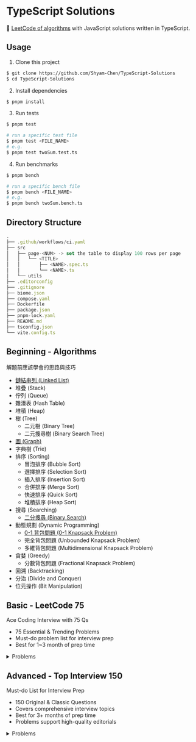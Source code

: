 # TypeScript Solutions

🐳 [LeetCode of algorithms](https://leetcode.com/problemset/algorithms/) with JavaScript solutions written in TypeScript.

## Usage

1. Clone this project

```sh
$ git clone https://github.com/Shyam-Chen/TypeScript-Solutions
$ cd TypeScript-Solutions
```

2. Install dependencies

```sh
$ pnpm install
```

3. Run tests

```sh
$ pnpm test

# run a specific test file
$ pnpm test <FILE_NAME>
# e.g.
$ pnpm test twoSum.test.ts
```

4. Run benchmarks

```sh
$ pnpm bench

# run a specific bench file
$ pnpm bench <FILE_NAME>
# e.g.
$ pnpm bench twoSum.bench.ts
```

## Directory Structure

```ts
.
├── .github/workflows/ci.yaml
├── src
│   ├── page-<NUM> -> set the table to display 100 rows per page
│   │   └── <TITLE>
│   │       ├── <NAME>.spec.ts
│   │       └── <NAME>.ts
│   └── utils
├── .editorconfig
├── .gitignore
├── biome.json
├── compose.yaml
├── Dockerfile
├── package.json
├── pnpm-lock.yaml
├── README.md
├── tsconfig.json
└── vite.config.ts
```

## Beginning - Algorithms

解題前應該學會的思路與技巧

- [鏈結串列 (Linked List)](./algorithms/linked-list/README.md)
- 堆疊 (Stack)
- 佇列 (Queue)
- 雜湊表 (Hash Table)
- 堆積 (Heap)
- 樹 (Tree)
  - 二元樹 (Binary Tree)
  - 二元搜尋樹 (Binary Search Tree)
- [圖 (Graph)](./algorithms/graph/README.md)
- 字典樹 (Trie)
- 排序 (Sorting)
  - 冒泡排序 (Bubble Sort)
  - 選擇排序 (Selection Sort)
  - 插入排序 (Insertion Sort)
  - 合併排序 (Merge Sort)
  - 快速排序 (Quick Sort)
  - 堆積排序 (Heap Sort)
- 搜尋 (Searching)
  - [二分搜尋 (Binary Search)](./algorithms/searching/README.md)
- 動態規劃 (Dynamic Programming)
  - [0-1 背包問題 (0-1 Knapsack Problem)](./algorithms/dynamic-programming/README.md#0-1-背包問題-0-1-knapsack-problem)
  - 完全背包問題 (Unbounded Knapsack Problem)
  - 多維背包問題 (Multidimensional Knapsack Problem)
- 貪婪 (Greedy)
  - 分數背包問題 (Fractional Knapsack Problem)
- 回溯 (Backtracking)
- 分治 (Divide and Conquer)
- 位元操作 (Bit Manipulation)

## Basic - LeetCode 75

Ace Coding Interview with 75 Qs

- 75 Essential & Trending Problems
- Must-do problem list for interview prep
- Best for 1~3 month of prep time

<details>
  <summary>Problems</summary>

| Array / String                                 |                  |        |
| ---------------------------------------------- | ---------------- | ------ |
| 1768. Merge Strings Alternately                | [Solution][1768] | Easy   |
| 1071. Greatest Common Divisor of Strings       | [Solution][1071] | Easy   |
| 1431. Kids With the Greatest Number of Candies | [Solution][1431] | Easy   |
| 605. Can Place Flowers                         | [Solution][605]  | Easy   |
| 345. Reverse Vowels of a String                | [Solution][345]  | Easy   |
| 151. Reverse Words in a String                 | [Solution][151]  | Medium |
| 238. Product of Array Except Self              | [Solution][238]  | Medium |
| 334. Increasing Triplet Subsequence            | [Solution][334]  | Medium |
| 443. String Compression                        | [Solution][443]  | Medium |

[1768]: ./src/page-17/1768.%20Merge%20Strings%20Alternately/mergeAlternately.ts
[1071]: ./src/page-11/1071.%20Greatest%20Common%20Divisor%20of%20Strings/gcdOfStrings.ts
[1431]: ./src/page-14/1431.%20Kids%20With%20the%20Greatest%20Number%20of%20Candies/kidsWithCandies.ts
[605]: ./src/page-6/605.%20Can%20Place%20Flowers/canPlaceFlowers.ts
[345]: ./src/page-4/345.%20Reverse%20Vowels%20of%20a%20String/reverseVowels.ts
[151]: ./src/page-2/151.%20Reverse%20Words%20in%20a%20String/reverseWords.ts
[238]: ./src/page-3/238.%20Product%20of%20Array%20Except%20Self/productExceptSelf.ts
[334]: ./src/page-4/334.%20Increasing%20Triplet%20Subsequence/increasingTriplet.ts
[443]: ./src/page-5/443.%20String%20Compression/compress.ts

| Two Pointers                    |                  |        |
| ------------------------------- | ---------------- | ------ |
| 283. Move Zeroes                | [Solution][283]  | Easy   |
| 392. Is Subsequence             | [Solution][392]  | Easy   |
| 11. Container With Most Water   | [Solution][11]   | Medium |
| 1679. Max Number of K-Sum Pairs | [Solution][1679] | Medium |

[283]: ./src/page-3/283.%20Move%20Zeroes/moveZeroes.ts
[392]: ./src/page-4/392.%20Is%20Subsequence/isSubsequence.ts
[11]: ./src/page-1/11.%20Container%20With%20Most%20Water/maxArea.ts
[1679]: ./src/page-16/1679.%20Max%20Number%20of%20K-Sum%20Pairs/maxOperations.ts

| Sliding Window                                                |                  |        |
| ------------------------------------------------------------- | ---------------- | ------ |
| 643. Maximum Average Subarray I                               | [Solution][643]  | Easy   |
| 1456. Maximum Number of Vowels in a Substring of Given Length | [Solution][1456] | Medium |
| 1004. Max Consecutive Ones III                                | [Solution][1004] | Medium |
| 1493. Longest Subarray of 1's After Deleting One Element      | [Solution][1493] | Medium |

[643]: ./src/page-6/643.%20Maximum%20Average%20Subarray%20I/findMaxAverage.ts
[1456]: ./src/page-14/1456.%20Maximum%20Number%20of%20Vowels%20in%20a%20Substring%20of%20Given%20Length/maxVowels.ts
[1004]: ./src/page-10/1004.%20Max%20Consecutive%20Ones%20III/longestOnes.ts
[1493]: ./src/page-14/1493.%20Longest%20Subarray%20of%201's%20After%20Deleting%20One%20Element/longestSubarray.ts

| Prefix Sum                      |                  |      |
| ------------------------------- | ---------------- | ---- |
| 1732. Find the Highest Altitude | [Solution][1732] | Easy |
| 724. Find Pivot Index           | [Solution][724]  | Easy |

[1732]: ./src/page-16/1732.%20Find%20the%20Highest%20Altitude/largestAltitude.ts
[724]: ./src/page-7/724.%20Find%20Pivot%20Index/pivotIndex.ts

| Hash Map / Set                           |                  |        |
| ---------------------------------------- | ---------------- | ------ |
| 2215. Find the Difference of Two Arrays  | [Solution][2215] | Easy   |
| 1207. Unique Number of Occurrences       | [Solution][1207] | Easy   |
| 1657. Determine if Two Strings Are Close | [Solution][1657] | Medium |
| 2352. Equal Row and Column Pairs         | [Solution][2352] | Medium |

[2215]: ./src/page-21/2215.%20Find%20the%20Difference%20of%20Two%20Arrays/findDifference.ts
[1207]: ./src/page-12/1207.%20Unique%20Number%20of%20Occurrences/uniqueOccurrences.ts
[1657]: ./src/page-16/1657.%20Determine%20if%20Two%20Strings%20Are%20Close/closeStrings.ts
[2352]: ./src/page-22/2352.%20Equal%20Row%20and%20Column%20Pairs/equalPairs.ts

| Stack                              |                  |        |
| ---------------------------------- | ---------------- | ------ |
| 2390. Removing Stars From a String | [Solution][2390] | Medium |
| 735. Asteroid Collision            | [Solution][735]  | Medium |
| 394. Decode String                 | [Solution][394]  | Medium |

[2390]: ./src/page-22/2390.%20Removing%20Stars%20From%20a%20String/removeStars.ts
[735]: ./src/page-7/735.%20Asteroid%20Collision/asteroidCollision.ts
[394]: ./src/page-4/394.%20Decode%20String/decodeString.ts

| Queue                       |                 |        |
| --------------------------- | --------------- | ------ |
| 933. Number of Recent Calls | [Solution][933] | Easy   |
| 649. Dota2 Senate           | [Solution][649] | Medium |

[933]: ./src/page-9/933.%20Number%20of%20Recent%20Calls/RecentCounter.ts
[649]: ./src/page-6/649.%20Dota2%20Senate/predictPartyVictory.ts

| Linked List                                   |                  |        |
| --------------------------------------------- | ---------------- | ------ |
| 2095. Delete the Middle Node of a Linked List | [Solution][2095] | Medium |
| 328. Odd Even Linked List                     | [Solution][328]  | Medium |
| 206. Reverse Linked List                      | [Solution][206]  | Easy   |
| 2130. Maximum Twin Sum of a Linked List       | [Solution][2130] | Medium |

[2095]: ./src/page-19/2095.%20Delete%20the%20Middle%20Node%20of%20a%20Linked%20List/deleteMiddle.ts
[328]: ./src/page-4/328.%20Odd%20Even%20Linked%20List/oddEvenList.ts
[206]: ./src/page-2/206.%20Reverse%20Linked%20List/reverseList.ts
[2130]: ./src/page-20/2130.%20Maximum%20Twin%20Sum%20of%20a%20Linked%20List/pairSum.ts

| Binary Tree - DFS                            |                  |        |
| -------------------------------------------- | ---------------- | ------ |
| 104. Maximum Depth of Binary Tree            | [Solution][104]  | Easy   |
| 872. Leaf-Similar Trees                      | [Solution][872]  | Easy   |
| 1448. Count Good Nodes in Binary Tree        | [Solution][1448] | Medium |
| 437. Path Sum III                            | [Solution][437]  | Medium |
| 1372. Longest ZigZag Path in a Binary Tree   | [Solution][1372] | Medium |
| 236. Lowest Common Ancestor of a Binary Tree | [Solution][236]  | Medium |

[104]: ./src/page-2/104.%20Maximum%20Depth%20of%20Binary%20Tree/maxDepth.ts
[872]: ./src/page-9/872.%20Leaf-Similar%20Trees/leafSimilar.ts
[1448]: ./src/page-14/1448.%20Count%20Good%20Nodes%20in%20Binary%20Tree/goodNodes.ts
[437]: ./src/page-5/437.%20Path%20Sum%20III/pathSum.ts
[1372]: ./src/page-13/1372.%20Longest%20ZigZag%20Path%20in%20a%20Binary%20Tree/longestZigZag.ts
[236]: ./src/page-3/236.%20Lowest%20Common%20Ancestor%20of%20a%20Binary%20Tree/lowestCommonAncestor.ts

| Binary Tree - BFS                        |                  |        |
| ---------------------------------------- | ---------------- | ------ |
| 199. Binary Tree Right Side View         | [Solution][199]  | Medium |
| 1161. Maximum Level Sum of a Binary Tree | [Solution][1161] | Medium |

[199]: ./src/page-2/199.%20Binary%20Tree%20Right%20Side%20View/rightSideView.ts
[1161]: ./src/page-11/1161.%20Maximum%20Level%20Sum%20of%20a%20Binary%20Tree/maxLevelSum.ts

| Binary Search Tree                  |                 |        |
| ----------------------------------- | --------------- | ------ |
| 700. Search in a Binary Search Tree | [Solution][700] | Easy   |
| 450. Delete Node in a BST           | [Solution][450] | Medium |

[700]: ./src/page-7/700.%20Search%20in%20a%20Binary%20Search%20Tree/searchBST.ts
[450]: ./src/page-5/450.%20Delete%20Node%20in%20a%20BST/deleteNode.ts

| Graphs - DFS                                                 |                  |        |
| ------------------------------------------------------------ | ---------------- | ------ |
| 841. Keys and Rooms                                          | [Solution][841]  | Medium |
| 547. Number of Provinces                                     | [Solution][547]  | Medium |
| 1466. Reorder Routes to Make All Paths Lead to the City Zero | [Solution][1466] | Medium |
| 399. Evaluate Division                                       | [Solution][399]  | Medium |

[841]: ./src/page-8/841.%20Keys%20and%20Rooms/canVisitAllRooms.ts
[547]: ./src/page-6/547.%20Number%20of%20Provinces/findCircleNum.ts
[1466]: ./src/page-14/1466.%20Reorder%20Routes%20to%20Make%20All%20Paths%20Lead%20to%20the%20City%20Zero/minReorder.ts
[399]: ./src/page-4/399.%20Evaluate%20Division/calcEquation.ts

| Graphs - BFS                             |                  |        |
| ---------------------------------------- | ---------------- | ------ |
| 1926. Nearest Exit from Entrance in Maze | [Solution][1926] | Medium |
| 994. Rotting Oranges                     | [Solution][994]  | Medium |

[1926]: ./src/page-18/1926.%20Nearest%20Exit%20from%20Entrance%20in%20Maze/nearestExit.ts
[994]: ./src/page-10/994.%20Rotting%20Oranges/orangesRotting.ts

| Heap / Priority Queue                 |                  |        |
| ------------------------------------- | ---------------- | ------ |
| 215. Kth Largest Element in an Array  | [Solution][215]  | Medium |
| 2336. Smallest Number in Infinite Set | [Solution][2336] | Medium |
| 2542. Maximum Subsequence Score       | Solution         | Medium |
| 2462. Total Cost to Hire K Workers    | Solution         | Medium |

[215]: ./src/page-2/215.%20Kth%20Largest%20Element%20in%20an%20Array/findKthLargest.ts
[2336]: ./src/page-22/2336.%20Smallest%20Number%20in%20Infinite%20Set/SmallestInfiniteSet.ts

| Binary Search                                |                  |        |
| -------------------------------------------- | ---------------- | ------ |
| 374. Guess Number Higher or Lower            | [Solution][374]  | Easy   |
| 2300. Successful Pairs of Spells and Potions | [Solution][2300] | Medium |
| 162. Find Peak Element                       | [Solution][162]  | Medium |
| 875. Koko Eating Bananas                     | [Solution][875]  | Medium |

[374]: ./src/page-4/374.%20Guess%20Number%20Higher%20or%20Lower/guessNumber.ts
[2300]: ./src/page-21/2300.%20Successful%20Pairs%20of%20Spells%20and%20Potions/successfulPairs.ts
[162]: ./src/page-2/162.%20Find%20Peak%20Element/findPeakElement.ts
[875]: ./src/page-9/875.%20Koko%20Eating%20Bananas/minEatingSpeed.ts

| Backtracking                              |                |        |
| ----------------------------------------- | -------------- | ------ |
| 17. Letter Combinations of a Phone Number | [Solution][17] | Medium |
| 216. Combination Sum III                  | Solution       | Medium |

[17]: ./src/page-1/17.%20Letter%20Combinations%20of%20a%20Phone%20Number/letterCombinations.ts

| DP - 1D                        |                  |        |
| ------------------------------ | ---------------- | ------ |
| 1137. N-th Tribonacci Number   | [Solution][1137] | Easy   |
| 746. Min Cost Climbing Stairs  | Solution         | Easy   |
| 198. House Robber              | Solution         | Medium |
| 790. Domino and Tromino Tiling | Solution         | Medium |

[1137]: ./src/page-11/1137.%20N-th%20Tribonacci%20Number/tribonacci.ts

| DP - Multidimensional                                     |          |        |
| --------------------------------------------------------- | -------- | ------ |
| 62. Unique Paths                                          | Solution | Medium |
| 1143. Longest Common Subsequence                          | Solution | Medium |
| 714. Best Time to Buy and Sell Stock with Transaction Fee | Solution | Medium |
| 72. Edit Distance                                         | Solution | Medium |

| Bit Manipulation                              |                  |        |
| --------------------------------------------- | ---------------- | ------ |
| 338. Counting Bits                            | [Solution][338]  | Easy   |
| 136. Single Number                            | [Solution][136]  | Easy   |
| 1318. Minimum Flips to Make a OR b Equal to c | [Solution][1318] | Medium |

[338]: ./src/page-4/338.%20Counting%20Bits/countBits.ts
[136]: ./src/page-2/136.%20Single%20Number/singleNumber.ts
[1318]: ./src/page-13/1318.%20Minimum%20Flips%20to%20Make%20a%20OR%20b%20Equal%20to%20c/minFlips.ts

| Trie                              |          |        |
| --------------------------------- | -------- | ------ |
| 208. Implement Trie (Prefix Tree) | Solution | Medium |
| 1268. Search Suggestions System   | Solution | Medium |

| Intervals                                       |          |        |
| ----------------------------------------------- | -------- | ------ |
| 435. Non-overlapping Intervals                  | Solution | Medium |
| 452. Minimum Number of Arrows to Burst Balloons | Solution | Medium |

| Monotonic Stack         |          |        |
| ----------------------- | -------- | ------ |
| 739. Daily Temperatures | Solution | Medium |
| 901. Online Stock Span  | Solution | Medium |

</details>

## Advanced - Top Interview 150

Must-do List for Interview Prep

- 150 Original & Classic Questions
- Covers comprehensive interview topics
- Best for 3+ months of prep time
- Problems support high-quality editorials

<details>
  <summary>Problems</summary>

| Array / String                                         |                 |        |
| ------------------------------------------------------ | --------------- | ------ |
| 88. Merge Sorted Array                                 | [Solution][88]  | Easy   |
| 27. Remove Element                                     | [Solution][27]  | Easy   |
| 26. Remove Duplicates from Sorted Array                | [Solution][26]  | Easy   |
| 80. Remove Duplicates from Sorted Array II             | Solution        | Medium |
| 169. Majority Element                                  | Solution        | Easy   |
| 189. Rotate Array                                      | [Solution][189] | Medium |
| 121. Best Time to Buy and Sell Stock                   | Solution        | Easy   |
| 122. Best Time to Buy and Sell Stock II                | Solution        | Medium |
| 55. Jump Game                                          | Solution        | Medium |
| 45. Jump Game II                                       | Solution        | Medium |
| 274. H-Index                                           | Solution        | Medium |
| 380. Insert Delete GetRandom O(1)                      | Solution        | Medium |
| 238. Product of Array Except Self                      | Solution        | Medium |
| 134. Gas Station                                       | Solution        | Medium |
| 135. Candy                                             | Solution        | Hard   |
| 42. Trapping Rain Water                                | Solution        | Hard   |
| 13. Roman to Integer                                   | [Solution][13]  | Easy   |
| 12. Integer to Roman                                   | Solution        | Medium |
| 58. Length of Last Word                                | [Solution][58]  | Easy   |
| 14. Longest Common Prefix                              | [Solution][14]  | Easy   |
| 151. Reverse Words in a String                         | Solution        | Medium |
| 6. Zigzag Conversion                                   | [Solution][6]   | Medium |
| 28. Find the Index of the First Occurrence in a String | [Solution][28]  | Easy   |
| 68. Text Justification                                 | [Solution][68]  | Hard   |

[88]: ./src/page-1//88.%20Merge%20Sorted%20Array/merge.ts
[27]: ./src/page-1/27.%20Remove%20Element/removeElement.ts
[26]: ./src/page-1/26.%20Remove%20Duplicates%20from%20Sorted%20Array/removeDuplicates.ts
[189]: ./src/page-2/189.%20Rotate%20Array/rotate.ts
[13]: ./src/page-1/13.%20Roman%20to%20Integer/romanToInt.ts
[58]: ./src/page-1/58.%20Length%20of%20Last%20Word/lengthOfLastWord.ts
[14]: ./src/page-1/14.%20Longest%20Common%20Prefix/longestCommonPrefix.ts
[6]: ./src/page-1/6.%20Zigzag%20Conversion/convert.ts
[28]: ./src/page-1/28.%20Find%20the%20Index%20of%20the%20First%20Occurrence%20in%20a%20String/strStr.ts
[68]: ./src/page-1/68.%20Text%20Justification/fullJustify.ts

| Two Pointers                            |          |        |
| --------------------------------------- | -------- | ------ |
| 125. Valid Palindrome                   | Solution | Easy   |
| 392. Is Subsequence                     | Solution | Easy   |
| 167. Two Sum II - Input Array Is Sorted | Solution | Medium |
| 11. Container With Most Water           | Solution | Medium |
| 15. 3Sum                                | Solution | Medium |

| Sliding Window                                    |               |        |
| ------------------------------------------------- | ------------- | ------ |
| 209. Minimum Size Subarray Sum                    | Solution      | Medium |
| 3. Longest Substring Without Repeating Characters | [Solution][3] | Medium |
| 30. Substring with Concatenation of All Words     | Solution      | Hard   |
| 76. Minimum Window Substring                      | Solution      | Hard   |

[3]: ./src/page-1/3.%20Longest%20Substring%20Without%20Repeating%20Characters/lengthOfLongestSubstring.ts

| Matrix                |          |        |
| --------------------- | -------- | ------ |
| 36. Valid Sudoku      | Solution | Medium |
| 54. Spiral Matrix     | Solution | Medium |
| 48. Rotate Image      | Solution | Medium |
| 73. Set Matrix Zeroes | Solution | Medium |
| 289. Game of Life     | Solution | Medium |

| Hashmap                           |               |        |
| --------------------------------- | ------------- | ------ |
| 383. Ransom Note                  | Solution      | Easy   |
| 205. Isomorphic Strings           | Solution      | Easy   |
| 290. Word Pattern                 | Solution      | Easy   |
| 242. Valid Anagram                | Solution      | Easy   |
| 49. Group Anagrams                | Solution      | Medium |
| 1. Two Sum                        | [Solution][1] | Easy   |
| 202. Happy Number                 | Solution      | Easy   |
| 219. Contains Duplicate II        | Solution      | Easy   |
| 128. Longest Consecutive Sequence | Solution      | Medium |

[1]: ./src/page-1/1.%20Two%20Sum/twoSum.ts

| Intervals                                       |          |        |
| ----------------------------------------------- | -------- | ------ |
| 228. Summary Ranges                             | Solution | Easy   |
| 56. Merge Intervals                             | Solution | Medium |
| 57. Insert Interval                             | Solution | Medium |
| 452. Minimum Number of Arrows to Burst Balloons | Solution | Medium |

| Stack                                 |                 |        |
| ------------------------------------- | --------------- | ------ |
| 20. Valid Parentheses                 | [Solution][20]  | Easy   |
| 71. Simplify Path                     | Solution        | Medium |
| 155. Min Stack                        | [Solution][155] | Medium |
| 150. Evaluate Reverse Polish Notation | Solution        | Medium |
| 224. Basic Calculator                 | Solution        | Hard   |

[20]: ./src/page-1/20.%20Valid%20Parentheses/isValid.ts
[155]: ./src/page-2/155.%20Min%20Stack/MinStack.ts

| Linked List                               |                 |        |
| ----------------------------------------- | --------------- | ------ |
| 141. Linked List Cycle                    | [Solution][141] | Easy   |
| 2. Add Two Numbers                        | [Solution][2]   | Medium |
| 21. Merge Two Sorted Lists                | [Solution][21]  | Easy   |
| 138. Copy List with Random Pointer        | Solution        | Medium |
| 92. Reverse Linked List II                | Solution        | Medium |
| 25. Reverse Nodes in k-Group              | Solution        | Hard   |
| 19. Remove Nth Node From End of List      | Solution        | Medium |
| 82. Remove Duplicates from Sorted List II | Solution        | Medium |
| 61. Rotate List                           | Solution        | Medium |
| 86. Partition List                        | Solution        | Medium |
| 146. LRU Cache                            | Solution        | Medium |

[141]: ./src/page-2/141.%20Linked%20List%20Cycle/hasCycle.ts
[2]: ./src/page-1/2.%20Add%20Two%20Numbers/addTwoNumbers.ts
[21]: ./src/page-1/21.%20Merge%20Two%20Sorted%20Lists/mergeTwoLists.ts

| Binary Tree General                                             |                 |        |
| --------------------------------------------------------------- | --------------- | ------ |
| 104. Maximum Depth of Binary Tree                               | [Solution][104] | Easy   |
| 100. Same Tree                                                  | [Solution][100] | Easy   |
| 226. Invert Binary Tree                                         | Solution        | Easy   |
| 101. Symmetric Tree                                             | [Solution][101] | Easy   |
| 105. Construct Binary Tree from Preorder and Inorder Traversal  | Solution        | Medium |
| 106. Construct Binary Tree from Inorder and Postorder Traversal | Solution        | Medium |
| 117. Populating Next Right Pointers in Each Node II             | Solution        | Medium |
| 114. Flatten Binary Tree to Linked List                         | Solution        | Medium |
| 112. Path Sum                                                   | [Solution][112] | Easy   |
| 129. Sum Root to Leaf Numbers                                   | Solution        | Medium |
| 124. Binary Tree Maximum Path Sum                               | Solution        | Hard   |
| 173. Binary Search Tree Iterator                                | Solution        | Medium |
| 222. Count Complete Tree Nodes                                  | Solution        | Easy   |
| 236. Lowest Common Ancestor of a Binary Tree                    | Solution        | Medium |

[104]: ./src/page-2/104.%20Maximum%20Depth%20of%20Binary%20Tree/maxDepth.ts
[100]: ./src/page-1/100.%20Same%20Tree/isSameTree.ts
[101]: ./src/page-2/101.%20Symmetric%20Tree/isSymmetric.ts
[112]: ./src/page-2/112.%20Path%20Sum/hasPathSum.ts

| Binary Tree BFS                               |          |        |
| --------------------------------------------- | -------- | ------ |
| 199. Binary Tree Right Side View              | Solution | Medium |
| 637. Average of Levels in Binary Tree         | Solution | Easy   |
| 102. Binary Tree Level Order Traversal        | Solution | Medium |
| 103. Binary Tree Zigzag Level Order Traversal | Solution | Medium |

| Binary Search Tree                      |          |        |
| --------------------------------------- | -------- | ------ |
| 530. Minimum Absolute Difference in BST | Solution | Easy   |
| 230. Kth Smallest Element in a BST      | Solution | Medium |
| 98. Validate Binary Search Tree         | Solution | Medium |

| Graph General           |          |        |
| ----------------------- | -------- | ------ |
| 200. Number of Islands  | Solution | Medium |
| 130. Surrounded Regions | Solution | Medium |
| 133. Clone Graph        | Solution | Medium |
| 399. Evaluate Division  | Solution | Medium |
| 207. Course Schedule    | Solution | Medium |
| 210. Course Schedule II | Solution | Medium |

| Graph BFS                     |          |        |
| ----------------------------- | -------- | ------ |
| 909. Snakes and Ladders       | Solution | Medium |
| 433. Minimum Genetic Mutation | Solution | Medium |
| 127. Word Ladder              | Solution | Hard   |

| Trie                                            |          |        |
| ----------------------------------------------- | -------- | ------ |
| 208. Implement Trie (Prefix Tree)               | Solution | Medium |
| 211. Design Add and Search Words Data Structure | Solution | Medium |
| 212. Word Search II                             | Solution | Hard   |

| Backtracking                              |          |        |
| ----------------------------------------- | -------- | ------ |
| 17. Letter Combinations of a Phone Number | Solution | Medium |
| 77. Combinations                          | Solution | Medium |
| 46. Permutations                          | Solution | Medium |
| 39. Combination Sum                       | Solution | Medium |
| 52. N-Queens II                           | Solution | Hard   |
| 22. Generate Parentheses                  | Solution | Medium |
| 79. Word Search                           | Solution | Medium |

| Divide & Conquer                                |                 |        |
| ----------------------------------------------- | --------------- | ------ |
| 108. Convert Sorted Array to Binary Search Tree | [Solution][108] | Easy   |
| 148. Sort List                                  | Solution        | Medium |
| 427. Construct Quad Tree                        | Solution        | Medium |
| 23. Merge k Sorted Lists                        | Solution        | Hard   |

[108]: ./src/page-2/108.%20Convert%20Sorted%20Array%20to%20Binary%20Search%20Tree/sortedArrayToBST.ts

| Kadane's Algorithm                 |                |        |
| ---------------------------------- | -------------- | ------ |
| 53. Maximum Subarray               | [Solution][53] | Medium |
| 918. Maximum Sum Circular Subarray | Solution       | Medium |

[53]: ./src/page-1/53.%20Maximum%20Subarray/maxSubArray.ts

| Binary Search                                               |                |        |
| ----------------------------------------------------------- | -------------- | ------ |
| 35. Search Insert Position                                  | [Solution][35] | Easy   |
| 74. Search a 2D Matrix                                      | Solution       | Medium |
| 162. Find Peak Element                                      | Solution       | Medium |
| 33. Search in Rotated Sorted Array                          | Solution       | Medium |
| 34. Find First and Last Position of Element in Sorted Array | [Solution][34] | Medium |
| 153. Find Minimum in Rotated Sorted Array                   | Solution       | Medium |
| 4. Median of Two Sorted Arrays                              | [Solution][4]  | Hard   |

[35]: ./src/page-1/35.%20Search%20Insert%20Position/searchInsert.ts
[34]: ./src/page-1/34.%20Find%20First%20and%20Last%20Position%20of%20Element%20in%20Sorted%20Array/searchRange.ts
[4]: ./src/page-1/4.%20Median%20of%20Two%20Sorted%20Arrays/findMedianSortedArrays.ts

| Heap                                 |          |        |
| ------------------------------------ | -------- | ------ |
| 215. Kth Largest Element in an Array | Solution | Medium |
| 502. IPO                             | Solution | Hard   |
| 373. Find K Pairs with Smallest Sums | Solution | Medium |
| 295. Find Median from Data Stream    | Solution | Hard   |

| Bit Manipulation                  |                 |        |
| --------------------------------- | --------------- | ------ |
| 67. Add Binary                    | [Solution][67]  | Easy   |
| 190. Reverse Bits                 | [Solution][190] | Easy   |
| 191. Number of 1 Bits             | [Solution][191] | Easy   |
| 136. Single Number                | [Solution][136] | Easy   |
| 137. Single Number II             | Solution        | Medium |
| 201. Bitwise AND of Numbers Range | Solution        | Medium |

[67]: ./src/page-1/67.%20Add%20Binary/addBinary.ts
[190]: ./src/page-2/190.%20Reverse%20Bits/reverseBits.ts
[191]: ./src/page-2/191.%20Number%20of%201%20Bits/hammingWeight.ts
[136]: ./src/page-2/136.%20Single%20Number/singleNumber.ts

| Math                           |                |        |
| ------------------------------ | -------------- | ------ |
| 9. Palindrome Number           | [Solution][9]  | Easy   |
| 66. Plus One                   | [Solution][66] | Easy   |
| 172. Factorial Trailing Zeroes | Solution       | Medium |
| 69. Sqrt(x)                    | [Solution][69] | Easy   |
| 50. Pow(x, n)                  | [Solution][50] | Medium |
| 149. Max Points on a Line      | Solution       | Hard   |

[9]: ./src/page-1/9.%20Palindrome%20Number/isPalindrome.ts
[66]: ./src/page-1/66.%20Plus%20One/plusOne.ts
[69]: ./src/page-1/69.%20Sqrt(x)/mySqrt.ts
[50]: ./src/page-1/50.%20Pow(x,%20n)/myPow.ts

| 1D DP                               |                |        |
| ----------------------------------- | -------------- | ------ |
| 70. Climbing Stairs                 | [Solution][70] | Easy   |
| 198. House Robber                   | Solution       | Medium |
| 139. Word Break                     | Solution       | Medium |
| 322. Coin Change                    | Solution       | Medium |
| 300. Longest Increasing Subsequence | Solution       | Medium |

[70]: ./src/page-1/70.%20Climbing%20Stairs/climbStairs.ts

| Multidimensional DP                      |               |        |
| ---------------------------------------- | ------------- | ------ |
| 120. Triangle                            | Solution      | Medium |
| 64. Minimum Path Sum                     | Solution      | Medium |
| 63. Unique Paths II                      | Solution      | Medium |
| 5. Longest Palindromic Substring         | [Solution][5] | Medium |
| 97. Interleaving String                  | Solution      | Medium |
| 72. Edit Distance                        | Solution      | Medium |
| 123. Best Time to Buy and Sell Stock III | Solution      | Hard   |
| 188. Best Time to Buy and Sell Stock IV  | Solution      | Hard   |
| 221. Maximal Square                      | Solution      | Medium |

[5]: ./src/page-1/5.%20Longest%20Palindromic%20Substring/longestPalindrome.ts

</details>
